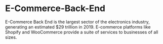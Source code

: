 # E-Commerce-Back-End
E-Commerce Back End is the largest sector of the electronics industry, generating an estimated $29 trillion in 2019. E-commerce platforms like Shopify and WooCommerce provide a suite of services to businesses of all sizes. 
